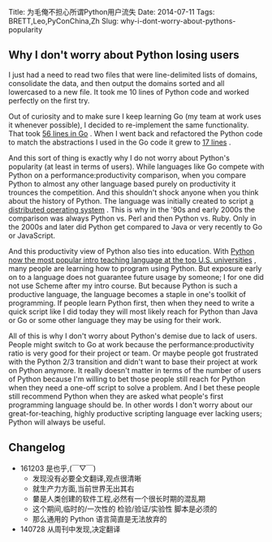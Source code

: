 Title: 为毛俺不担心所谓Python用户流失
Date: 2014-07-11
Tags: BRETT,Leo,PyConChina,Zh
Slug: why-i-dont-worry-about-pythons-popularity


## Why I don't worry about Python losing users

I just had a need to read two files that were line-delimited lists of domains, consolidate the data, and then output the domains sorted and all lowercased to a new file. It took me 10 lines of Python code and worked perfectly on the first try.

Out of curiosity and to make sure I keep learning Go (my team at work uses it whenever possible), I decided to re-implement the same functionality. That took 
[56 lines in Go](https://gist.github.com/brettcannon/a2a37cc5aadbc91c02ad)
. When I went back and refactored the Python code to match the abstractions I used in the Go code it grew to 
[17 lines](https://gist.github.com/brettcannon/82c4fe68bac30f4ed653)
.


And this sort of thing is exactly why I do not worry about Python's popularity (at least in terms of users). While languages like Go compete with Python on a performance:productivity comparison, when you compare Python to almost any other language based purely on productivity it trounces the competition. And this shouldn't shock anyone when you think about the history of Python. The language was initially created to script 
[a distributed operating system](http://en.wikipedia.org/wiki/Amoeba_(operating_system))
. This is why in the '90s and early 2000s the comparison was always Python vs. Perl and then Python vs. Ruby. Only in the 2000s and later did Python get compared to Java or very recently to Go or JavaScript.

And this productivity view of Python also ties into education. With 
[Python now the most popular intro teaching language at the top U.S. universities](http://cacm.acm.org/blogs/blog-cacm/176450-python-is-now-the-most-popular-introductory-teaching-language-at-top-us-universities/fulltext)
, many people are learning how to program using Python. But exposure early on to a language does not guarantee future usage by someone; I for one did not use Scheme after my intro course. But because Python is such a productive language, the language becomes a staple in one's toolkit of programming. If people learn Python first, then when they need to write a quick script like I did today they will most likely reach for Python than Java or Go or some other language they may be using for their work.

All of this is why I don't worry about Python's demise due to lack of users. People might switch to Go at work because the performance:productivity ratio is very good for their project or team. Or maybe people got frustrated with the Python 2/3 transition and didn't want to base their project at work on Python anymore. It really doesn't matter in terms of the number of users of Python because I'm willing to bet those people still reach for Python when they need a one-off script to solve a problem. And I bet these people still recommend Python when they are asked what people's first programming language should be. In other words I don't worry about our great-for-teaching, highly productive scripting language ever lacking users; Python will always be useful.



## Changelog

- 161203 是也乎,(￣▽￣)
    + 发现没有必要全文翻译,观点很清晰
    + 就生产力方面,当前世界无出其右
    + 嘦是人类创建的软件工程,必然有一个很长时期的混乱期
    + 这个期间,临时的/一次性的 检验/验证/实验性 脚本是必须的
    + 那么通用的 Python 语言简直是无法放弃的
- 140728 从周刊中发现,决定翻译
